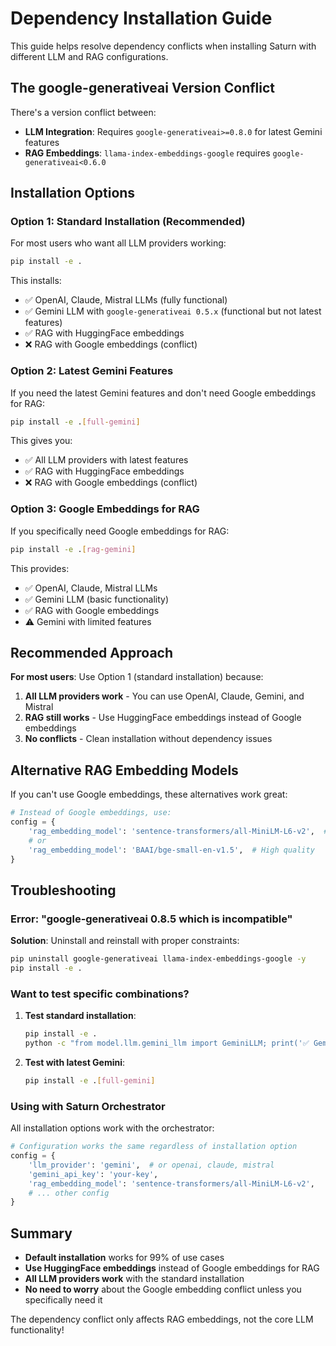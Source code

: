 # Dependency Installation Guide

This guide helps resolve dependency conflicts when installing Saturn with different LLM and RAG configurations.

## The google-generativeai Version Conflict

There's a version conflict between:
- **LLM Integration**: Requires `google-generativeai>=0.8.0` for latest Gemini features
- **RAG Embeddings**: `llama-index-embeddings-google` requires `google-generativeai<0.6.0`

## Installation Options

### Option 1: Standard Installation (Recommended)
For most users who want all LLM providers working:

```bash
pip install -e .
```

This installs:
- ✅ OpenAI, Claude, Mistral LLMs (fully functional)
- ✅ Gemini LLM with `google-generativeai 0.5.x` (functional but not latest features)
- ✅ RAG with HuggingFace embeddings
- ❌ RAG with Google embeddings (conflict)

### Option 2: Latest Gemini Features
If you need the latest Gemini features and don't need Google embeddings for RAG:

```bash
pip install -e .[full-gemini]
```

This gives you:
- ✅ All LLM providers with latest features
- ✅ RAG with HuggingFace embeddings
- ❌ RAG with Google embeddings (conflict)

### Option 3: Google Embeddings for RAG
If you specifically need Google embeddings for RAG:

```bash
pip install -e .[rag-gemini]
```

This provides:
- ✅ OpenAI, Claude, Mistral LLMs
- ✅ Gemini LLM (basic functionality)
- ✅ RAG with Google embeddings
- ⚠️ Gemini with limited features

## Recommended Approach

**For most users**: Use Option 1 (standard installation) because:

1. **All LLM providers work** - You can use OpenAI, Claude, Gemini, and Mistral
2. **RAG still works** - Use HuggingFace embeddings instead of Google embeddings
3. **No conflicts** - Clean installation without dependency issues

## Alternative RAG Embedding Models

If you can't use Google embeddings, these alternatives work great:

```python
# Instead of Google embeddings, use:
config = {
    'rag_embedding_model': 'sentence-transformers/all-MiniLM-L6-v2',  # Fast and good
    # or
    'rag_embedding_model': 'BAAI/bge-small-en-v1.5',  # High quality
}
```

## Troubleshooting

### Error: "google-generativeai 0.8.5 which is incompatible"

**Solution**: Uninstall and reinstall with proper constraints:

```bash
pip uninstall google-generativeai llama-index-embeddings-google -y
pip install -e .
```

### Want to test specific combinations?

1. **Test standard installation**:
   ```bash
   pip install -e .
   python -c "from model.llm.gemini_llm import GeminiLLM; print('✅ Gemini works')"
   ```

2. **Test with latest Gemini**:
   ```bash
   pip install -e .[full-gemini]
   ```

### Using with Saturn Orchestrator

All installation options work with the orchestrator:

```python
# Configuration works the same regardless of installation option
config = {
    'llm_provider': 'gemini',  # or openai, claude, mistral
    'gemini_api_key': 'your-key',
    'rag_embedding_model': 'sentence-transformers/all-MiniLM-L6-v2',
    # ... other config
}
```

## Summary

- **Default installation** works for 99% of use cases
- **Use HuggingFace embeddings** instead of Google embeddings for RAG
- **All LLM providers work** with the standard installation
- **No need to worry** about the Google embedding conflict unless you specifically need it

The dependency conflict only affects RAG embeddings, not the core LLM functionality! 